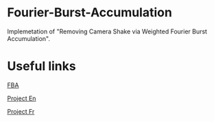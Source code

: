 # Fourier-Burst-Accumulation
Implemetation of "Removing Camera Shake via Weighted Fourier Burst Accumulation".

# Useful links
[FBA](http://ieeexplore.ieee.org/stamp/stamp.jsp?arnumber=7120097)

[Project En](http://perso.telecom-paristech.fr/~gousseau/IMA201/Projets/FourierBurst/)

[Project Fr](http://w3.mi.parisdescartes.fr/%7Ejdelon/enseignement/cours_image_m2/projet_deconvolution.html)

